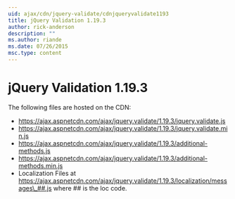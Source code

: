 ```yaml
---
uid: ajax/cdn/jquery-validate/cdnjqueryvalidate1193
title: jQuery Validation 1.19.3
author: rick-anderson
description: ""
ms.author: riande
ms.date: 07/26/2015
msc.type: content
---
```


# jQuery Validation 1.19.3

The following files are hosted on the CDN:

- https://ajax.aspnetcdn.com/ajax/jquery.validate/1.19.3/jquery.validate.js
- https://ajax.aspnetcdn.com/ajax/jquery.validate/1.19.3/jquery.validate.min.js
- https://ajax.aspnetcdn.com/ajax/jquery.validate/1.19.3/additional-methods.js
- https://ajax.aspnetcdn.com/ajax/jquery.validate/1.19.3/additional-methods.min.js
- Localization Files at https://ajax.aspnetcdn.com/ajax/jquery.validate/1.19.3/localization/messages\_##.js where ## is the loc code.
